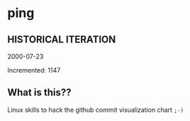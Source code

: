 # ping

## HISTORICAL ITERATION
2000-07-23

Incremented: 1147

## What is this?? 
Linux skills to hack the github commit visualization chart `;-)`
